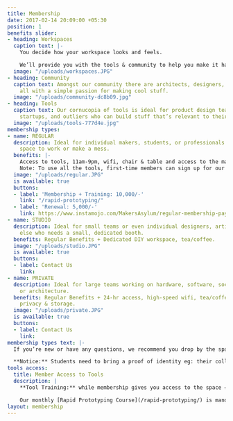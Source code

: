 ```yaml
---
title: Membership
date: 2017-02-14 20:09:00 +05:30
position: 1
benefits slider:
- heading: Workspaces
  caption text: |-
    You decide how your workspace looks and feels.

    We’ll provide you with the tools & community to help you make it happen!
  image: "/uploads/workspaces.JPG"
- heading: Community
  caption text: Amongst our community there are architects, designers, artists, engineers,
    all with a simple passion for making cool stuff.
  image: "/uploads/community-dc8b09.jpg"
- heading: Tools
  caption text: Our cornucopia of tools is ideal for product design teams, hardware
    startups, and outliers who can build stuff that’s relevant to their work.
  image: "/uploads/tools-777d4e.jpg"
membership types:
- name: REGULAR
  description: Ideal for individual makers, students, or professionals who need a
    space to work or make a mess.
  benefits: |-
    Access to tools, 11am-9pm, wifi, chair & table and access to the maker community.
    Note: To use all the tools, first-time members can sign up for our Rapid Prototyping course for an additional Rs. 5,000.
  image: "/uploads/regular.JPG"
  is available: true
  buttons:
  - label: 'Membership + Training: 10,000/-'
    link: "/rapid-prototyping/"
  - label: 'Renewal: 5,000/-'
    link: https://www.instamojo.com/MakersAsylum/regular-membership-payment-monthly/
- name: STUDIO
  description: Ideal for small teams or even individual designers, artists or anyone
    else who needs a small, dedicated booth.
  benefits: Regular Benefits + Dedicated DIY workspace, tea/coffee.
  image: "/uploads/studio.JPG"
  is available: true
  buttons:
  - label: Contact Us
    link: 
- name: PRIVATE
  description: Ideal for large teams working on hardware, software, social innovation
    or architecture.
  benefits: Regular Benefits + 24-hr access, high-speed wifi, tea/coffee, AC room,
    privacy & storage.
  image: "/uploads/private.JPG"
  is available: true
  buttons:
  - label: Contact Us
    link: 
membership types text: |-
  If you’re new or have any questions, we recommend you drop by the space. Call us at [+919004686828](tel:+919004686828) to know more!

  **Notice:** Students need to bring a proof of identity eg: their college ID card.
tools access:
  title: Member Access to Tools
  description: |
    **Tool Training:** while membership gives you access to the space – safety is our primary concern – all members MUST be trained and tested on all power tools, machines and certain electronic equipment by a makerspace instructor before you can use them.

    Our monthly [Rapid Prototyping Course](/rapid-prototyping/) is mandatory for first-timers, to equip you with everything you need to know about our tools and certify you on good practices. After that, you can use the tools yourself, anytime you want. :)
layout: membership
---
```


